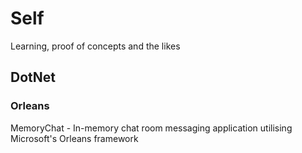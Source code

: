 # Self

Learning, proof of concepts and the likes

## DotNet

### Orleans

MemoryChat - In-memory chat room messaging application utilising Microsoft's Orleans framework

